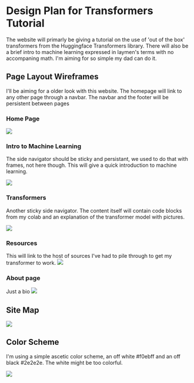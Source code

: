 # Design Plan for Transformers Tutorial 
The website will primarly be giving a tutorial on the use of 'out of the box' transformers from the Huggingface Transformers library. There will also be a brief intro to machine learning expressed in laymen's terms with no accompaning math. I'm aiming for so simple my dad can do it. 

## Page Layout Wireframes
I'll be aiming for a older look with this website. The homepage will link to any other page through a navbar. The navbar and the footer will be persistent between pages

### Home Page

<img src="img/home.jpg">

### Intro to Machine Learning
The side navigator should be sticky and persistant, we used to do that with frames, not here though. This will give a quick introduction to machine learning. 

<img src="img/intro.jpg">

### Transformers
Another sticky side navigator. The content itself will contain code blocks from my colab and an explanation of the transformer model with pictures. 

<img src="img/transformers.jpg">

### Resources
This will link to the host of sources I've had to pile through to get my transformer to work. 
<img src="img/resources.jpg">

### About page
Just a bio
<img src="img/about.jpg">

## Site Map

<img src="img/sitemap.jpg">

## Color Scheme

I'm using a simple ascetic color scheme, an off white #f0ebff and an off black #2e2e2e. The white might be too colorful. 

<img src="img/colors.png">